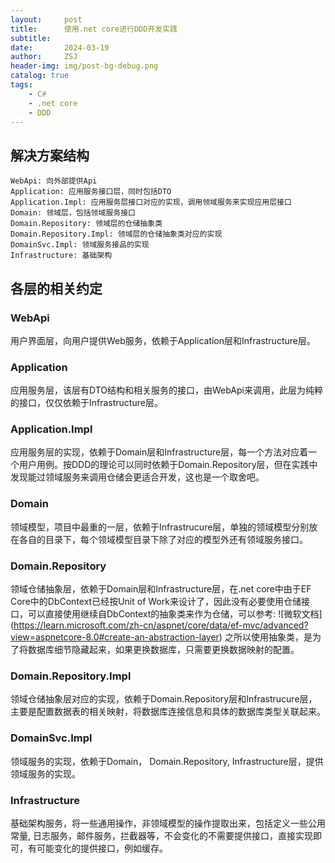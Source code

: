 ```yaml
---
layout:     post
title:      使用.net core进行DDD开发实践
subtitle:   
date:       2024-03-19
author:     ZSJ
header-img: img/post-bg-debug.png
catalog: true
tags:
    - C#
    - .net core
    - DDD
---
```


## 解决方案结构
    WebApi: 向外部提供Api
    Application: 应用服务接口层，同时包括DTO
    Application.Impl: 应用服务层接口对应的实现，调用领域服务来实现应用层接口
    Domain: 领域层，包括领域服务接口
    Domain.Repository: 领域层的仓储抽象类
    Domain.Repository.Impl: 领域层的仓储抽象类对应的实现
    DomainSvc.Impl: 领域服务接品的实现
    Infrastructure: 基础架构

## 各层的相关约定

### WebApi
用户界面层，向用户提供Web服务，依赖于Application层和Infrastructure层。

### Application
应用服务层，该层有DTO结构和相关服务的接口，由WebApi来调用，此层为纯粹的接口，仅仅依赖于Infrastructure层。

### Application.Impl
应用服务层的实现，依赖于Domain层和Infrastructure层，每一个方法对应着一个用户用例。按DDD的理论可以同时依赖于Domain.Repository层，但在实践中发现能过领域服务来调用仓储会更适合开发，这也是一个取舍吧。

### Domain
领域模型，项目中最重的一层，依赖于Infrastrucure层，单独的领域模型分别放在各自的目录下，每个领域模型目录下除了对应的模型外还有领域服务接口。

### Domain.Repository
领域仓储抽象层，依赖于Domain层和Infrastructure层，在.net core中由于EF Core中的DbContext已经按Unit of Work来设计了，因此没有必要使用仓储接口，可以直接使用继续自DbContext的抽象类来作为仓储，可以参考:
![微软文档] (https://learn.microsoft.com/zh-cn/aspnet/core/data/ef-mvc/advanced?view=aspnetcore-8.0#create-an-abstraction-layer)
之所以使用抽象类，是为了将数据库细节隐藏起来，如果更换数据库，只需要更换数据映射的配置。

### Domain.Repository.Impl
领域仓储抽象层对应的实现，依赖于Domain.Repository层和Infrastrucure层，主要是配置数据表的相关映射，将数据库连接信息和具体的数据库类型关联起来。

### DomainSvc.Impl
领域服务的实现，依赖于Domain， Domain.Repository, Infrastructure层，提供领域服务的实现。

### Infrastructure
基础架构服务，将一些通用操作，非领域模型的操作提取出来，包括定义一些公用常量, 日志服务，邮件服务，拦截器等，不会变化的不需要提供接口，直接实现即可，有可能变化的提供接口，例如缓存。


